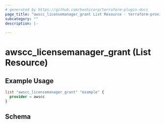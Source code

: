 ```yaml
---
# generated by https://github.com/hashicorp/terraform-plugin-docs
page_title: "awscc_licensemanager_grant List Resource - terraform-provider-awscc"
subcategory: ""
description: |-
  
---
```


# awscc_licensemanager_grant (List Resource)



## Example Usage

```terraform
list "awscc_licensemanager_grant" "example" {
  provider = awscc
}
```

<!-- schema generated by tfplugindocs -->
## Schema
